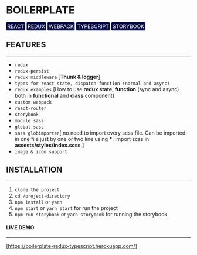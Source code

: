 # BOILERPLATE

<span style="background-color:#050b45;padding:3px;border-radius:3px;color:white">REACT</span>
<span style="background-color:#050b45;padding:3px;border-radius:3px;color:white">REDUX</span>
<span style="background-color:#050b45;padding:3px;border-radius:3px;color:white">WEBPACK</span>
<span style="background-color:#050b45;padding:3px;border-radius:3px;color:white">TYPESCRIPT</span>
<span style="background-color:#050b45;padding:3px;border-radius:3px;color:white">STORYBOOK</span>

## FEATURES

---

- `redux`
- `redux-persist`
- `redux middleware` \[**Thunk & logger**\]
- `types for react state, dispatch function (normal and async)`
- `redux examples` \[How to use **redux state**, **function** (sync and async) both in **functional** and **class** component\]
- `custom webpack`
- `react-router`
- `storybook`
- `module sass`
- `global sass`
- `sass globimporter`\[ no need to import every scss file. Can be imported in one file just by one or two line using **\***. import scss in **assests/styles/index.scss**.\]
- `image & icon support`

## INSTALLATION

---

1. `clone the project`
2. `cd /project-directory`
3. `npm install` or `yarn`
4. `npm start` or `yarn start` for run the project
5. `npm run storybook` or `yarn storybook` for running the storybook

#### LIVE DEMO

---

[https://boilerplate-redux-typescript.herokuapp.com/]
